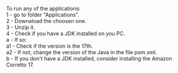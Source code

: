 To run any of the applications:
<br>
1 - go to folder "Applications".
<br>
2 - Downaload the choosen one.
<br>
3 - Unzip it.
<br>
4 - Check if you have a JDK installed on you PC.
<br>
a - If so:
<br>
a1 - Check if the version is the 17th.
<br>
a2 - If not, change the version of the Java in the file pom.xml.
<br>
b - If you don't have a JDK installed, consider installing the Amazon Corretto 17.
